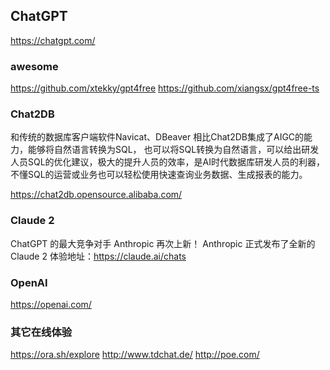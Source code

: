 ## ChatGPT
https://chatgpt.com/

### awesome
https://github.com/xtekky/gpt4free
https://github.com/xiangsx/gpt4free-ts

### Chat2DB
和传统的数据库客户端软件Navicat、DBeaver 相比Chat2DB集成了AIGC的能力，能够将自然语言转换为SQL， 也可以将SQL转换为自然语言，可以给出研发人员SQL的优化建议，极大的提升人员的效率，是AI时代数据库研发人员的利器， 不懂SQL的运营或业务也可以轻松使用快速查询业务数据、生成报表的能力。

https://chat2db.opensource.alibaba.com/

### Claude 2
ChatGPT 的最大竞争对手 Anthropic 再次上新！
Anthropic 正式发布了全新的 Claude 2
体验地址：https://claude.ai/chats

### OpenAI
https://openai.com/


### 其它在线体验
https://ora.sh/explore
http://www.tdchat.de/
http://poe.com/

